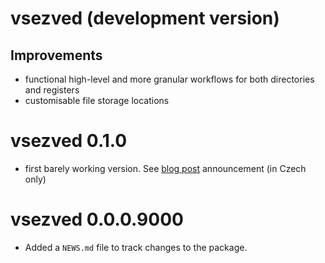 # vsezved (development version)

## Improvements

* functional high-level and more granular workflows for both directories and registers
* customisable file storage locations

# vsezved 0.1.0

* first barely working version. See [blog post](https://petrbouchal.xyz/cz/post/vsezved) announcement (in Czech only)

# vsezved 0.0.0.9000

* Added a `NEWS.md` file to track changes to the package.
